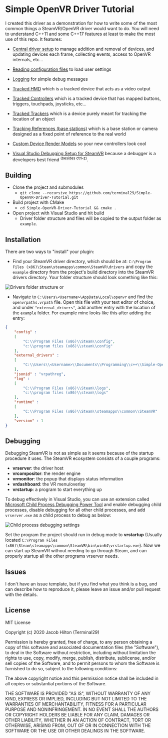 # Simple OpenVR Driver Tutorial
I created this driver as a demonstration for how to write some of the most common things a SteamVR/OpenVR driver would want to do. You will need to understand C++11 and some C++17 features at least to make the most use of this repo. It features:

- [Central driver setup](driver_files/src/Driver/IVRDriver.hpp)
to manage addition and removal of devices, and updating devices each frame, collecting events, access to OpenVR internals, etc...

- [Reading configuration files](driver_files/src/Driver/VRDriver.cpp#L114)
to load user settings 

- [Logging](driver_files/src/Driver/VRDriver.cpp#L142)
for simple debug messages

- [Tracked HMD](driver_files/src/Driver/HMDDevice.hpp)
which is a tracked device that acts as a video output

- [Tracked Controllers](driver_files/src/Driver/ControllerDevice.hpp)
which is a tracked device that has mapped buttons, triggers, touchpads, joysticks, etc...

- [Tracked Trackers](driver_files/src/Driver/TrackerDevice.hpp)
which is a device purely meant for tracking the location of an object

- [Tracking References (base stations)](driver_files/src/Driver/TrackingReferenceDevice.hpp)
which is a base station or camera designed as a fixed point of reference to the real world

- [Custom Device Render Models](driver_files/driver/example/resources/rendermodels/example_controller)
so your new controllers look cool

- [Visual Studio Debugging Setup for SteamVR](#debugging)
because a debugger is a developers best friend <sup>(besides ctrl-z)</sup>.

## Building
- Clone the project and submodules
	- `git clone --recursive https://github.com/terminal29/Simple-OpenVR-Driver-Tutorial.git`
- Build project with CMake
	- `cd Simple-OpenVR-Driver-Tutorial && cmake .`
- Open project with Visual Studio and hit build
	- Driver folder structure and files will be copied to the output folder as `example`.
	
## Installation

There are two ways to "install" your plugin:

- Find your SteamVR driver directory, which should be at:
  `C:\Program Files (x86)\Steam\steamapps\common\SteamVR\drivers`
  and copy the `example` directory from the project's build directory into the SteamVR drivers directory. Your folder structure should look something like this:

![Drivers folder structure](https://i.imgur.com/hOsDk1H.png)
or

- Navigate to `C:\Users\<Username>\AppData\Local\openvr` and find the `openvrpaths.vrpath` file. Open this file with your text editor of choice, and under `"external_drivers"`, add another entry with the location of the `example` folder. For example mine looks like this after adding the entry:

```json
{
	"config" : 
	[
		"C:\\Program Files (x86)\\Steam\\config",
		"c:\\program files (x86)\\steam\\config"
	],
	"external_drivers" : 
	[
		"C:\\Users\\<Username>\\Documents\\Programming\\c++\\Simple-OpenVR-Driver-Tutorial\\build\\Debug\\example"
	],
	"jsonid" : "vrpathreg",
	"log" : 
	[
		"C:\\Program Files (x86)\\Steam\\logs",
		"c:\\program files (x86)\\steam\\logs"
	],
	"runtime" : 
	[
		"C:\\Program Files (x86)\\Steam\\steamapps\\common\\SteamVR"
	],
	"version" : 1
}
```

## Debugging
Debugging SteamVR is not as simple as it seems because of the startup procedure it uses. The SteamVR ecosystem consists of a couple programs:

 - **vrserver**: the driver host
 - **vrcompositor**: the render engine
 - **vrmonitor**: the popup that displays status information
 - **vrdashboard**: the VR menu/overlay
 - **vrstartup**: a program to start everything up
 
 To debug effectively in Visual Studio, you can use an extension called [Microsoft Child Process Debugging Power Tool](https://marketplace.visualstudio.com/items?itemName=vsdbgplat.MicrosoftChildProcessDebuggingPowerTool) and enable debugging child processes, disable debugging for all other child processes, and add `vrserver.exe` as a child process to debug as below:
  
![Child process debugging settings](https://i.imgur.com/yDNvLMm.png)

Set the program the project should run in debug mode to **vrstartup** (Usually located `C:\Program Files (x86)\Steam\steamapps\common\SteamVR\bin\win64\vrstartup.exe`). Now we can start up SteamVR without needing to go through Steam, and can properly startup all the other programs vrserver needs. 

## Issues
I don't have an issue template, but if you find what you think is a bug, and can describe how to reproduce it, please leave an issue and/or pull request with the details.

## License
MIT License

Copyright (c) 2020 Jacob Hilton (Terminal29)

Permission is hereby granted, free of charge, to any person obtaining a copy
of this software and associated documentation files (the "Software"), to deal
in the Software without restriction, including without limitation the rights
to use, copy, modify, merge, publish, distribute, sublicense, and/or sell
copies of the Software, and to permit persons to whom the Software is
furnished to do so, subject to the following conditions:

The above copyright notice and this permission notice shall be included in all
copies or substantial portions of the Software.

THE SOFTWARE IS PROVIDED "AS IS", WITHOUT WARRANTY OF ANY KIND, EXPRESS OR
IMPLIED, INCLUDING BUT NOT LIMITED TO THE WARRANTIES OF MERCHANTABILITY,
FITNESS FOR A PARTICULAR PURPOSE AND NONINFRINGEMENT. IN NO EVENT SHALL THE
AUTHORS OR COPYRIGHT HOLDERS BE LIABLE FOR ANY CLAIM, DAMAGES OR OTHER
LIABILITY, WHETHER IN AN ACTION OF CONTRACT, TORT OR OTHERWISE, ARISING FROM,
OUT OF OR IN CONNECTION WITH THE SOFTWARE OR THE USE OR OTHER DEALINGS IN THE
SOFTWARE.
